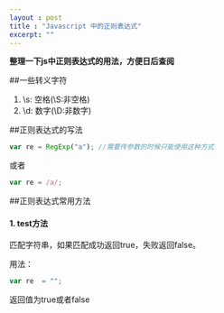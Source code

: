 ```yaml
---
layout : post
title : "Javascript 中的正则表达式"
excerpt: ""
---
```


**整理一下js中正则表达式的用法，方便日后查阅**

##一些转义字符

1. \s:	空格(\S:非空格)
2. \d:	数字(\D:非数字)

##正则表达式的写法

```javascript	
var re = RegExp("a"); //需要传参数的时候只能使用这种方式
```
	
或者	

```javascript
var re = /a/;
```


##正则表达式常用方法	

#### 1. test方法	

匹配字符串，如果匹配成功返回true，失败返回false。
	
用法： 	

```JavaScript	
var re  = ""; 
```

返回值为true或者false







